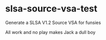 # slsa-source-vsa-test
Generate a SLSA V1.2 Source VSA for funsies

All work and no play makes Jack a dull boy